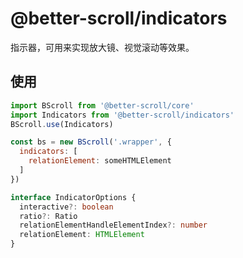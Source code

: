 # @better-scroll/indicators

指示器，可用来实现放大镜、视觉滚动等效果。

## 使用

```js
import BScroll from '@better-scroll/core'
import Indicators from '@better-scroll/indicators'
BScroll.use(Indicators)

const bs = new BScroll('.wrapper', {
  indicators: [
    relationElement: someHTMLElement
  ]
})
```

```ts
interface IndicatorOptions {
  interactive?: boolean
  ratio?: Ratio
  relationElementHandleElementIndex?: number
  relationElement: HTMLElement
}
```
